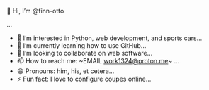👋 Hi, I’m @finn-otto

...
- 👀 I’m interested in Python, web development, and sports cars...
- 🌱 I’m currently learning how to use GitHub...
- 💞️ I’m looking to collaborate on web software...
- 📫 How to reach me:   ~EMAIL work1324@proton.me~   ...
- 😄 Pronouns: him, his, et cetera...
- ⚡ Fun fact: I love to configure coupes online...

<!---
finn-otto/finn-otto is a ✨ special ✨ repository because its `README.md` (this file) appears on your GitHub profile.
You can click the Preview link to take a look at your changes.
--->
